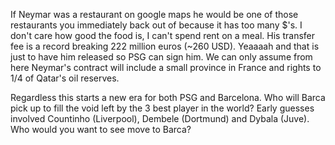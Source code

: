 If Neymar was a restaurant on google maps he would be one of those restaurants you immediately back out of because it has too many $'s. I don't care how good the food is, I can't spend rent on a meal. His transfer fee is a record breaking 222 million euros (~260 USD). Yeaaaah and that is just to have him released so PSG can sign him. We can only assume from here Neymar's contract will include a small province in France and rights to 1/4 of Qatar's oil reserves. 

Regardless this starts a new era for both PSG and Barcelona. Who will Barca pick up to fill the void left by the 3 best player in the world? Early guesses involved Countinho (Liverpool), Dembele (Dortmund) and Dybala (Juve). Who would you want to see move to Barca? 
